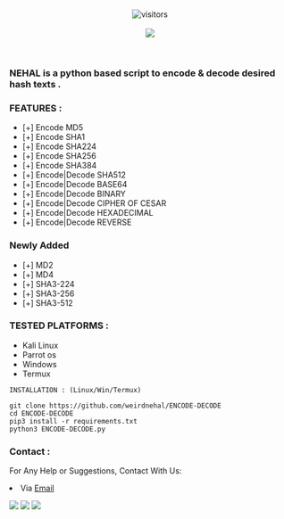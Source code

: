
<br>
<p align="center">
  

  
 <p align="center">
<img align="center" alt="visitors" src="https://visitor-badge.glitch.me/badge?page_id=" />
  <br>
  <br>
<a href="https://hits.seeyoufarm.com"><img src="https://hits.seeyoufarm.com/api/count/incr/badge.svg?url=https%3A%2F%2Fgithub.com%2Fisuruwa&count_bg=%2379C83D&title_bg=%23555555&icon=&icon_color=%23E7E7E7&title=hits&edge_flat=false"/></a>
</p>
<br>

### NEHAL is a python based script to encode & decode desired  hash texts .

### FEATURES :

* [+] Encode MD5
* [+] Encode SHA1
* [+] Encode SHA224
* [+] Encode SHA256
* [+] Encode SHA384
* [+] Encode|Decode SHA512
* [+] Encode|Decode BASE64
* [+] Encode|Decode BINARY
* [+] Encode|Decode CIPHER OF CESAR
* [+] Encode|Decode HEXADECIMAL
* [+] Encode|Decode REVERSE

### Newly Added

* [+] MD2
* [+] MD4
* [+] SHA3-224
* [+] SHA3-256
* [+] SHA3-512



### TESTED PLATFORMS :

* Kali Linux
* Parrot os 
* Windows
* Termux

  
```
INSTALLATION : (Linux/Win/Termux)

git clone https://github.com/weirdnehal/ENCODE-DECODE
cd ENCODE-DECODE
pip3 install -r requirements.txt
python3 ENCODE-DECODE.py

```

### Contact :
For Any Help or Suggestions, Contact With Us:
<li> Via <a href="mailto: misterweird10@gmail.com">Email</a>
  
  
  <p align="left">
  <a href="https://github.com/weirdnehal" target="_blank"><img src="https://img.shields.io/badge/Github-weirdnehal-green?style=for-the-badge&logo=github"></a>
  <a href="https://www.instagram.com/nehalahmed.10" target="_blank"><img src="https://img.shields.io/badge/IG-%40Nehal Ahmed-red?style=for-the-badge&logo=instagram"></a>
  <a href="https://m.me/nehal.ahmed6" target="_blank"><img src="https://img.shields.io/badge/Chat-Messenger-blue?style=for-the-badge&logo=messenger"></a>
</p>


